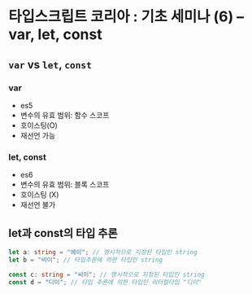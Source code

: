 # 타입스크립트 코리아 : 기초 세미나 (6) – var, let, const

## `var` vs `let`, `const`

### var

- es5
- 변수의 유효 범위: 함수 스코프
- 호이스팅(O)
- 재선언 가능

### let, const

- es6
- 변수의 유효 범위: 블록 스코프
- 호이스팅 (X)
- 재선언 불가

## let과 const의 타입 추론

```ts
let a: string = "에이"; // 명시적으로 지정된 타입인 string
let b = "비이"; // 타입추론에 의한 타입인 string

const c: string = "씨이"; // 명시적으로 지정된 타입인 string
const d = "디이"; // 타입 추론에 의한 타입인 리터럴타입 "디이"
```

